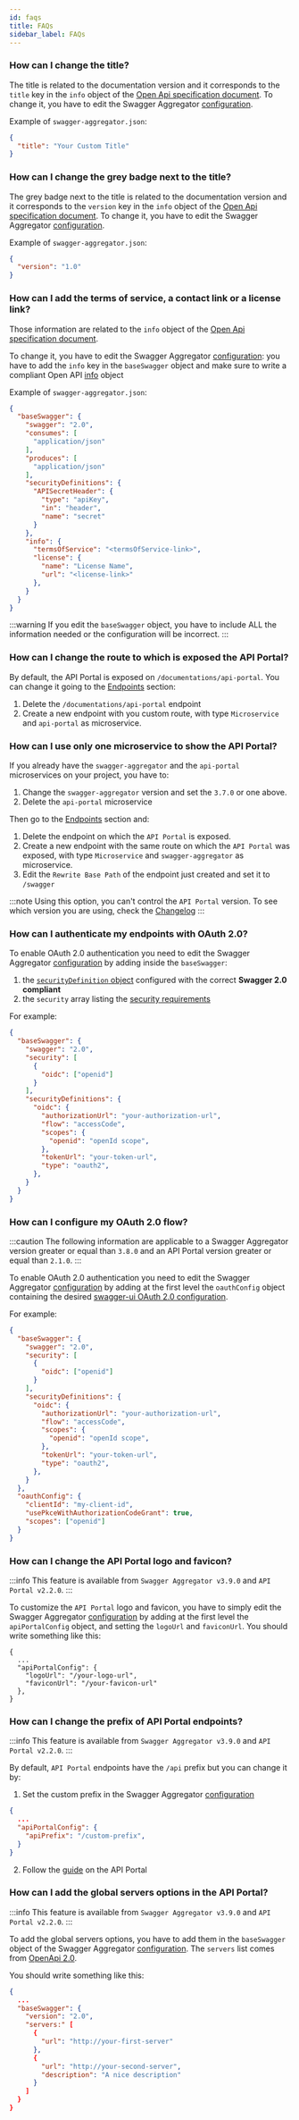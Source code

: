 ```yaml
---
id: faqs
title: FAQs
sidebar_label: FAQs
---
```


<!--
WARNING: this file was automatically generated by Mia-Platform Doc Aggregator.
DO NOT MODIFY IT BY HAND.
Instead, modify the source file and run the aggregator to regenerate this file.
-->

### How can I change the title?

The title is related to the documentation version and it corresponds to the `title` key in the `info` object of the [Open Api specification document](https://swagger.io/resources/open-api/).
To change it, you have to edit the Swagger Aggregator [configuration](/development_suite/api-console/advanced-section/swagger-aggregator/configuration.md).

Example of `swagger-aggregator.json`:

```json
{
  "title": "Your Custom Title"
}
```

### How can I change the grey badge next to the title?

The grey badge next to the title is related to the documentation version and it corresponds to the `version` key in the `info` object of the [Open Api specification document](https://swagger.io/resources/open-api/). To change it, you have to edit the Swagger Aggregator [configuration](/development_suite/api-console/advanced-section/swagger-aggregator/configuration.md).

Example of `swagger-aggregator.json`:

```json
{
  "version": "1.0"
}
```

### How can I add the terms of service, a contact link or a license link?

Those information are related to the `info` object of the [Open Api specification document](https://swagger.io/resources/open-api/).

To change it, you have to edit the Swagger Aggregator [configuration](/development_suite/api-console/advanced-section/swagger-aggregator/configuration.md): you have to add the `info` key in the `baseSwagger` object and make sure to write a compliant Open API [info](https://github.com/OAI/OpenAPI-Specification/blob/main/versions/3.0.0.md#info-object) object

Example of `swagger-aggregator.json`:

```json
{
  "baseSwagger": {
    "swagger": "2.0",
    "consumes": [
      "application/json"
    ],
    "produces": [
      "application/json"
    ],
    "securityDefinitions": {
      "APISecretHeader": {
        "type": "apiKey",
        "in": "header",
        "name": "secret"
      }
    },
    "info": {
      "termsOfService": "<termsOfService-link>",
      "license": {
        "name": "License Name",
        "url": "<license-link>"
      },
    }
  }
}
```

:::warning
If you edit the `baseSwagger` object, you have to include ALL the information needed or the configuration will be incorrect.
:::

### How can I change the route to which is exposed the API Portal?

By default, the API Portal is exposed on `/documentations/api-portal`. You can change it going to the [Endpoints](/development_suite/api-console/api-design/endpoints.md) section:
1. Delete the `/documentations/api-portal` endpoint
2. Create a new endpoint with you custom route, with type `Microservice` and `api-portal` as microservice.

### How can I use only one microservice to show the API Portal?

If you already have the `swagger-aggregator` and the `api-portal` microservices on your project, you have to:

1. Change the `swagger-aggregator` version and set the `3.7.0` or one above.
2. Delete the `api-portal` microservice

Then go to the [Endpoints](/development_suite/api-console/api-design/endpoints.md) section and:

1. Delete the endpoint on which the `API Portal` is exposed.
2. Create a new endpoint with the same route on which the `API Portal` was exposed, with type `Microservice` and `swagger-aggregator` as microservice.
3. Edit the `Rewrite Base Path` of the endpoint just created and set it to `/swagger`

:::note
Using this option, you can't control the `API Portal` version. To see which version you are using, check the [Changelog](/runtime_suite/swagger-aggregator/changelog.md)
:::

### How can I authenticate my endpoints with OAuth 2.0?

To enable OAuth 2.0 authentication you need to edit the Swagger Aggregator [configuration](/development_suite/api-console/advanced-section/swagger-aggregator/configuration.md) by adding inside the `baseSwagger`:

1. the [`securityDefinition` object](https://github.com/OAI/OpenAPI-Specification/blob/main/versions/2.0.md#security-definitions-object) configured with the correct **Swagger 2.0 compliant**
2. the `security` array listing the [security requirements](https://github.com/OAI/OpenAPI-Specification/blob/main/versions/2.0.md#security-requirement-object)

For example:
```json
{
  "baseSwagger": {
    "swagger": "2.0",
    "security": [
      { 
        "oidc": ["openid"]
      }
    ],
    "securityDefinitions": {
      "oidc": {
        "authorizationUrl": "your-authorization-url",
        "flow": "accessCode",
        "scopes": {
          "openid": "openId scope",
        },
        "tokenUrl": "your-token-url",
        "type": "oauth2",
      },
    }
  }
}
```

### How can I configure my OAuth 2.0 flow?

:::caution
The following information are applicable to a Swagger Aggregator version greater or equal than `3.8.0` and an API Portal version greater or equal than `2.1.0`.
:::

To enable OAuth 2.0 authentication you need to edit the Swagger Aggregator [configuration](/development_suite/api-console/advanced-section/swagger-aggregator/configuration.md) by adding at the first level the `oauthConfig` object containing the desired [swagger-ui OAuth 2.0 configuration](https://github.com/swagger-api/swagger-ui/blob/master/docs/usage/oauth2.md).

For example:
```json
{
  "baseSwagger": {
    "swagger": "2.0",
    "security": [
      { 
        "oidc": ["openid"]
      }
    ],
    "securityDefinitions": {
      "oidc": {
        "authorizationUrl": "your-authorization-url",
        "flow": "accessCode",
        "scopes": {
          "openid": "openId scope",
        },
        "tokenUrl": "your-token-url",
        "type": "oauth2",
      },
    }
  },
  "oauthConfig": {
    "clientId": "my-client-id",
    "usePkceWithAuthorizationCodeGrant": true,
    "scopes": ["openid"]
  }
}
```

### How can I change the API Portal logo and favicon?

:::info
This feature is available from `Swagger Aggregator v3.9.0` and `API Portal v2.2.0`.
:::

To customize the `API Portal` logo and favicon, you have to simply edit the Swagger Aggregator [configuration](/development_suite/api-console/advanced-section/swagger-aggregator/configuration.md) by adding at the first level the `apiPortalConfig` object, and setting the `logoUrl` and `faviconUrl`. You should write something like this:
  ```
  {
    ...
    "apiPortalConfig": {
      "logoUrl": "/your-logo-url",
      "faviconUrl": "/your-favicon-url"
    },
  }
  ```

### How can I change the prefix of API Portal endpoints?

:::info
This feature is available from `Swagger Aggregator v3.9.0` and `API Portal v2.2.0`.
:::

By default, `API Portal` endpoints have the `/api` prefix but you can change it by:
1. Set the custom prefix in the Swagger Aggregator [configuration](/development_suite/api-console/advanced-section/swagger-aggregator/configuration.md)
```json
{
  ...
  "apiPortalConfig": {
    "apiPrefix": "/custom-prefix",
  }
}
```
2. Follow the [guide](/runtime_suite/api-portal/20_configuration.md#reroute-endpoints-on-a-custom-endpoint) on the API Portal

### How can I add the global servers options in the API Portal?

:::info
This feature is available from `Swagger Aggregator v3.9.0` and `API Portal v2.2.0`.
:::

To add the global servers options, you have to add them in the `baseSwagger` object of the Swagger Aggregator [configuration](/development_suite/api-console/advanced-section/swagger-aggregator/configuration.md).
The `servers` list comes from [OpenApi 2.0](https://swagger.io/specification/v2/).

You should write something like this:
```json
{
  ...
  "baseSwagger": {
    "version": "2.0",
    "servers:" [
      {
        "url": "http://your-first-server"
      },
      {
        "url": "http://your-second-server",
        "description": "A nice description"
      }
    ]
  }
}
```
